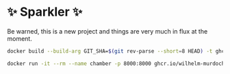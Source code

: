 # ✨ Sparkler ✨

Be warned, this is a new project and things are very much in flux at the moment.

```bash
docker build --build-arg GIT_SHA=$(git rev-parse --short=8 HEAD) -t ghcr.io/wilhelm-murdoch/sparkler:latest .
```

```bash
docker run -it --rm --name chamber -p 8000:8000 ghcr.io/wilhelm-murdoch/sparkler:latest
```